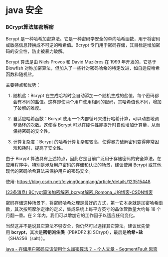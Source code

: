 # java 安全

### BCrypt算法加密解密

Bcrypt 是一种哈希加密算法。它是一种密码学安全的单向哈希函数，用于将密码或敏感信息转换成不可逆的哈希值。Bcrypt 专门用于密码存储，其目标是增加密码的安全性，防止被暴力破解。

Bcrypt 算法是由 Niels Provos 和 David Mazières 在 1999 年开发的，它基于 Blowfish 对称加密算法，但加入了一些针对密码哈希的特定改进，如自适应哈希函数和随机盐。

主要特点和优势：

1. 随机盐：Bcrypt 在生成哈希时会自动添加一个随机生成的盐值，每个密码都会有不同的盐值。这样即使两个用户使用相同的密码，其哈希值也不同，增加了破解的难度。

2. 自适应哈希函数：Bcrypt 使用一个内部循环来进行哈希计算，可以动态地调整循环的次数。这使得 Bcrypt 可以在硬件性能提升时自动增加计算量，从而保持密码的安全性。

3. 计算复杂度：Bcrypt 的哈希计算复杂度较高，使得暴力破解密码变得非常困难和耗时，提高了安全性。

由于 Bcrypt 算法具有上述特点，因此它是目前广泛用于存储密码的安全算法。在应用程序中，特别是涉及用户密码的存储和认证的场景，建议使用 Bcrypt 或其他现代的密码哈希算法来保护用户的密码安全。

使用: https://blog.csdn.net/feiying0canglang/article/details/123515448

[(23条消息) BCrypt算法加密解密_bcrypt解密_Romona_J的博客-CSDN博客](https://blog.csdn.net/Romona_J/article/details/113815161)

密码存储这种场景下，将密码哈希处理是最好的方式，第一它本身就是加密哈希函数，其次按照摩尔定律的定义，集成系统上每平方英寸的晶体管数量大约每 18 个月翻一番。在 2 年内，我们可以增加它的工作因子以适应任何变化。

当然这并不是说其它算法不够安全，你仍然可以选择其它算法。建议优先使用 **bcrypt**，其次是**密钥派生类**（PBKDF2 和 SCrypt），最后是**哈希+盐**（SHA256（salt））。

[java - 存储用户密码应该使用什么加密算法？ - 个人文章 - SegmentFault 思否](https://segmentfault.com/a/1190000041638987)
